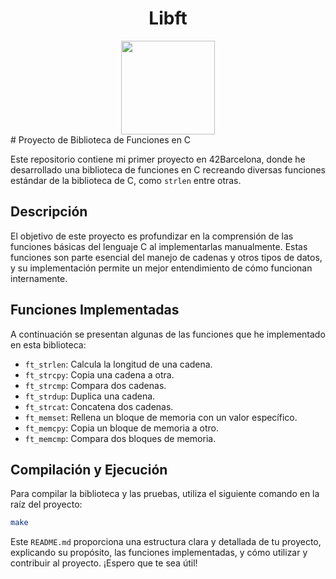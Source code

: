 <div align="center">
    <h1>Libft</h1>
    <img src="https://raw.githubusercontent.com/yowcloud/yowcloud-my-utils/main/badge_00_libft_500px.png" style="width: 150px; height: 150px;">
</div>
# Proyecto de Biblioteca de Funciones en C

Este repositorio contiene mi primer proyecto en 42Barcelona, donde he desarrollado una biblioteca de funciones en C recreando diversas funciones estándar de la biblioteca de C, como `strlen` entre otras.

## Descripción

El objetivo de este proyecto es profundizar en la comprensión de las funciones básicas del lenguaje C al implementarlas manualmente. Estas funciones son parte esencial del manejo de cadenas y otros tipos de datos, y su implementación permite un mejor entendimiento de cómo funcionan internamente.

## Funciones Implementadas

A continuación se presentan algunas de las funciones que he implementado en esta biblioteca:

- `ft_strlen`: Calcula la longitud de una cadena.
- `ft_strcpy`: Copia una cadena a otra.
- `ft_strcmp`: Compara dos cadenas.
- `ft_strdup`: Duplica una cadena.
- `ft_strcat`: Concatena dos cadenas.
- `ft_memset`: Rellena un bloque de memoria con un valor específico.
- `ft_memcpy`: Copia un bloque de memoria a otro.
- `ft_memcmp`: Compara dos bloques de memoria.

## Compilación y Ejecución

Para compilar la biblioteca y las pruebas, utiliza el siguiente comando en la raíz del proyecto:

```sh
make
```

Este `README.md` proporciona una estructura clara y detallada de tu proyecto, explicando su propósito, las funciones implementadas, y cómo utilizar y contribuir al proyecto. ¡Espero que te sea útil!
